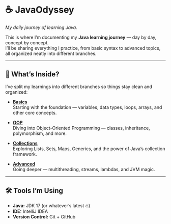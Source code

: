# ☕ JavaOdyssey  
*My daily journey of learning Java.*
 
This is where I’m documenting my **Java learning journey** — day by day, concept by concept.  
I’ll be sharing everything I practice, from basic syntax to advanced topics, all organized neatly into different branches.

---

## 📌 What’s Inside?
I’ve split my learnings into different branches so things stay clean and organized:

- **[Basics](https://github.com/Rudraksh22Menon/JavaOdyssey/tree/Basics)**  
  Starting with the foundation — variables, data types, loops, arrays, and other core concepts.

- **[OOP](https://github.com/<Rudraksh22Menon/JavaOdyssey/tree/oop)**  
  Diving into Object-Oriented Programming — classes, inheritance, polymorphism, and more.

- **[Collections](https://github.com/Rudraksh22Menon/JavaOdyssey/tree/collections)**  
  Exploring Lists, Sets, Maps, Generics, and the power of Java’s collection framework.

- **[Advanced](https://github.com/Rudraksh22Menon/JavaOdyssey/tree/advanced)**  
  Going deeper — multithreading, streams, lambdas, and JVM magic.

---


## 🛠 Tools I’m Using
- **Java:** JDK 17 (or whatever’s latest 🔥)  
- **IDE:** IntelliJ IDEA  
- **Version Control:** Git + GitHub 

